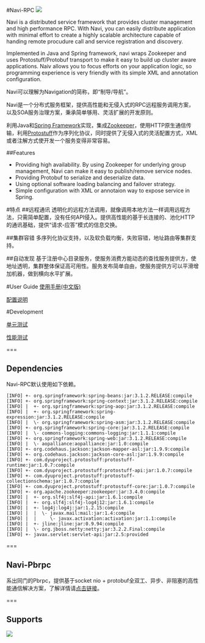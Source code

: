 #Navi-RPC
![](https://travis-ci.org/neoremind/navi.svg?branch=master)

Navi is a distributed service framework that provides cluster management and high performance RPC. With Navi, you can easily distribute application with minimal effort to create a highly scalable architecture capable of handing remote procudure call and service registration and discovery.

Implemented in Java and Spring framework, navi wraps Zookeeper and uses Protostuff/Protobuf transport to make it easy to build up cluster aware applications. Naiv allows you to focus efforts on your application logic, so programming experience is very friendly with its simple XML and annotation configuration.

Navi可以理解为Navigation的简称，即“制导/导航”。

Navi是一个分布式服务框架，提供高性能和无侵入式的RPC远程服务调用方案，以及SOA服务治理方案，秉承简单够用、灵活扩展的开发原则。

利用Java和[Spring Framework](spring.io)实现，集成[Zookeeper](http://zookeeper.apache.org/)，使用HTTP原生通信传输，利用[Protostuff](https://github.com/protostuff/protostuff)作为序列化协议，同时提供了无侵入式的灵活配置方式，XML或者注解方式使开发一个服务变得非常容易。

##Features 
* Providing high availability. By using Zookeeper for underlying group management, Navi can make it easy to publish/remove service nodes.
* Providing Protobuf to serialize and deserialize data.
* Using optional software loading balancing and failover strategy.
* Simple configuration with XML or annotaion way to expose service in Spring.

#特点
##远程通讯
透明化的远程方法调用，就像调用本地方法一样调用远程方法，只需简单配置，没有任何API侵入。提供高性能的基于长连接的、池化HTTP的通讯基础，提供“请求-应答”模式的信息交换。

##集群容错
多序列化协议支持，以及软负载均衡，失败容错，地址路由等集群支持。

##自动发现
基于注册中心目录服务，使服务消费方能动态的查找服务提供方，使地址透明，集群整体保证高可用性。服务发布简单自由，使服务提供方可以平滑增加机器，做到横向水平扩展。



#User Guide
[使用手册(中文版)](https://github.com/neoremind/navi/wiki/%E4%BD%BF%E7%94%A8%E6%89%8B%E5%86%8C-%E4%B8%AD%E6%96%87%E7%89%88)  

[配置说明](https://github.com/neoremind/navi/wiki/%E9%85%8D%E7%BD%AE%E8%AF%B4%E6%98%8E)


#Development

[单元测试](https://github.com/neoremind/navi/wiki/%E6%80%A7%E8%83%BD%E6%B5%8B%E8%AF%95)

[性能测试](https://github.com/neoremind/navi/wiki/%E6%80%A7%E8%83%BD%E6%B5%8B%E8%AF%95)

===

## Dependencies
Navi-RPC默认使用如下依赖。

```
[INFO] +- org.springframework:spring-beans:jar:3.1.2.RELEASE:compile
[INFO] +- org.springframework:spring-context:jar:3.1.2.RELEASE:compile
[INFO] |  +- org.springframework:spring-aop:jar:3.1.2.RELEASE:compile
[INFO] |  +- org.springframework:spring-expression:jar:3.1.2.RELEASE:compile
[INFO] |  \- org.springframework:spring-asm:jar:3.1.2.RELEASE:compile
[INFO] +- org.springframework:spring-core:jar:3.1.2.RELEASE:compile
[INFO] |  \- commons-logging:commons-logging:jar:1.1.1:compile
[INFO] +- org.springframework:spring-web:jar:3.1.2.RELEASE:compile
[INFO] |  \- aopalliance:aopalliance:jar:1.0:compile
[INFO] +- org.codehaus.jackson:jackson-mapper-asl:jar:1.9.9:compile
[INFO] +- org.codehaus.jackson:jackson-core-asl:jar:1.9.9:compile
[INFO] +- com.dyuproject.protostuff:protostuff-runtime:jar:1.0.7:compile
[INFO] +- com.dyuproject.protostuff:protostuff-api:jar:1.0.7:compile
[INFO] +- com.dyuproject.protostuff:protostuff-collectionschema:jar:1.0.7:compile
[INFO] +- com.dyuproject.protostuff:protostuff-core:jar:1.0.7:compile
[INFO] +- org.apache.zookeeper:zookeeper:jar:3.4.0:compile
[INFO] |  +- org.slf4j:slf4j-api:jar:1.6.1:compile
[INFO] |  +- org.slf4j:slf4j-log4j12:jar:1.6.1:compile
[INFO] |  +- log4j:log4j:jar:1.2.15:compile
[INFO] |  |  \- javax.mail:mail:jar:1.4:compile
[INFO] |  |     \- javax.activation:activation:jar:1.1:compile
[INFO] |  +- jline:jline:jar:0.9.94:compile
[INFO] |  \- org.jboss.netty:netty:jar:3.2.2.Final:compile
[INFO] +- javax.servlet:servlet-api:jar:2.5:provided
```

===

## Navi-Pbrpc

系出同门的Pbrpc，提供基于socket nio + protobuf全双工、异步、非阻塞的高性能通信解决方案，了解详情请[点击链接](https://github.com/neoremind/navi-pbrpc)。

===

## Supports 

![](http://neoremind.net/imgs/gmail.png)

